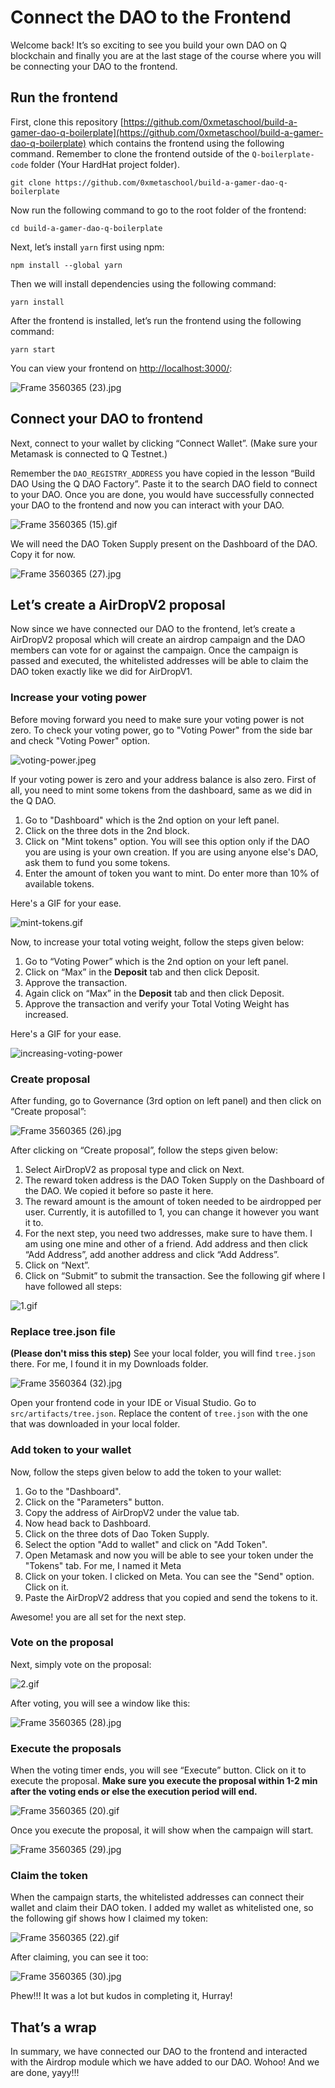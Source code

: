 # Connect the DAO to the Frontend

Welcome back! It’s so exciting to see you build your own DAO on Q blockchain and finally you are at the last stage of the course where you will be connecting your DAO to the frontend. 

## Run the frontend

First, clone this repository [https://github.com/0xmetaschool/build-a-gamer-dao-q-boilerplate](https://github.com/0xmetaschool/build-a-gamer-dao-q-boilerplate) which contains the frontend using the following command. Remember to clone the frontend outside of the `Q-boilerplate-code` folder (Your HardHat project folder).

```
git clone https://github.com/0xmetaschool/build-a-gamer-dao-q-boilerplate
```

Now run the following command to go to the root folder of the frontend:

```
cd build-a-gamer-dao-q-boilerplate
```

Next, let’s install `yarn` first using npm:

```
npm install --global yarn
```

Then we will install dependencies using the following command:

```
yarn install
```

After the frontend is installed, let’s run the frontend using the following command:

```
yarn start
```

You can view your frontend on [http://localhost:3000/](http://localhost:3000/):


![Frame 3560365 (23).jpg](https://raw.githubusercontent.com/0xmetaschool/Learning-Projects/main/assests_for_all/assests_for_q/q-update/5.1.%20Connect%20the%20DAO%20to%20the%20Frontend/Frame_3560365_(23).webp)

## Connect your DAO to frontend

Next, connect to your wallet by clicking “Connect Wallet”. (Make sure your Metamask is connected to Q Testnet.)

Remember the `DAO_REGISTRY_ADDRESS` you have copied in the lesson “Build DAO Using the Q DAO Factory”. Paste it to the search DAO field to connect to your DAO. Once you are done, you would have successfully connected your DAO to the frontend and now you can interact with your DAO.

![Frame 3560365 (15).gif](https://github.com/0xmetaschool/Learning-Projects/blob/main/assests_for_all/assests_for_q/q-update/5.1.%20Connect%20the%20DAO%20to%20the%20Frontend/gif_1.gif?raw=true)

We will need the DAO Token Supply present on the Dashboard of the DAO. Copy it for now.

![Frame 3560365 (27).jpg](https://raw.githubusercontent.com/0xmetaschool/Learning-Projects/main/assests_for_all/assests_for_q/q-update/5.1.%20Connect%20the%20DAO%20to%20the%20Frontend/Frame_3560365_(27).webp)

## Let’s create a AirDropV2 proposal

Now since we have connected our DAO to the frontend, let’s create a AirDropV2 proposal which will create an airdrop campaign and the DAO members can vote for or against the campaign. Once the campaign is passed and executed, the whitelisted addresses will be able to claim the DAO token exactly like we did for AirDropV1.

### Increase your voting power

Before moving forward you need to make sure your voting power is not zero. To check your voting power, go to "Voting Power" from the side bar and check "Voting Power" option.

![voting-power.jpeg](https://github.com/0xmetaschool/Learning-Projects/blob/main/assests_for_all/assests_for_q/q-update/5.1.%20Connect%20the%20DAO%20to%20the%20Frontend/voting-power.png?raw=true)

If your voting power is zero and your address balance is also zero. First of all, you need to mint some tokens from the dashboard, same as we did in the Q DAO.

1. Go to "Dashboard" which is the 2nd option on your left panel.
2. Click on the three dots in the 2nd block.
3. Click on "Mint tokens" option. You will see this option only if the DAO you are using is your own creation. If you are using anyone else's DAO, ask them to fund you some tokens.
4. Enter the amount of token you want to mint. Do enter more than 10% of available tokens.

Here's a GIF for your ease.

![mint-tokens.gif](https://github.com/0xmetaschool/Learning-Projects/blob/main/assests_for_all/assests_for_q/q-update/5.1.%20Connect%20the%20DAO%20to%20the%20Frontend/mint-tokens.gif?raw=true)

Now, to increase your total voting weight, follow the steps given below:

1. Go to “Voting Power” which is the 2nd option on your left panel.
2. Click on “Max” in the **Deposit** tab and then click Deposit.
3. Approve the transaction.
4. Again click on “Max” in the **Deposit** tab and then click Deposit.
5. Approve the transaction and verify your Total Voting Weight has increased.

Here's a GIF for your ease.

![increasing-voting-power](https://github.com/0xmetaschool/Learning-Projects/blob/main/assests_for_all/assests_for_q/q-update/5.1.%20Connect%20the%20DAO%20to%20the%20Frontend/increase-voting-power.gif?raw=true)

### Create proposal

After funding, go to Governance (3rd option on left panel) and then click on “Create proposal”:

![Frame 3560365 (26).jpg](https://raw.githubusercontent.com/0xmetaschool/Learning-Projects/main/assests_for_all/assests_for_q/q-update/5.1.%20Connect%20the%20DAO%20to%20the%20Frontend/Frame_3560365_(26).webp)

After clicking on “Create proposal”, follow the steps given below:

1. Select AirDropV2 as proposal type and click on Next.
2. The reward token address is the DAO Token Supply on the Dashboard of the DAO. We copied it before so paste it here.
3. The reward amount is the amount of token needed to be airdropped per user. Currently, it is autofilled to 1, you can change it however you want it to.
4. For the next step, you need two addresses, make sure to have them. I am using one mine and other of a friend. Add address and then click “Add Address”, add another address and click “Add Address”.
5. Click on “Next”.
6. Click on “Submit” to submit the transaction. See the following gif where I have followed all steps:

![1.gif](https://github.com/0xmetaschool/Learning-Projects/blob/main/assests_for_all/assests_for_q/q-update/5.1.%20Connect%20the%20DAO%20to%20the%20Frontend/gif_2.gif?raw=true)

### Replace tree.json file

**(Please don't miss this step)** See your local folder, you will find `tree.json` there. For me, I found it in my Downloads folder.

![Frame 3560364 (32).jpg](https://raw.githubusercontent.com/0xmetaschool/Learning-Projects/main/assests_for_all/assests_for_q/q-update/5.1.%20Connect%20the%20DAO%20to%20the%20Frontend/Frame_3560364_(32).webp)

Open your frontend code in your IDE or Visual Studio. Go to `src/artifacts/tree.json`. Replace the content of `tree.json` with the one that was downloaded in your local folder.

### Add token to your wallet

Now, follow the steps given below to add the token to your wallet:

1. Go to the "Dashboard".
2. Click on the "Parameters" button.
3. Copy the address of AirDropV2 under the value tab.
4. Now head back to Dashboard.
5. Click on the three dots of Dao Token Supply.
6. Select the option "Add to wallet" and click on "Add Token".
7. Open Metamask and now you will be able to see your token under the "Tokens" tab. For me, I named it Meta
8. Click on your token. I clicked on Meta. You can see the "Send" option. Click on it.
9. Paste the AirDropV2 address that you copied and send the tokens to it.

Awesome! you are all set for the next step.

### Vote on the proposal

Next, simply vote on the proposal:

![2.gif](https://github.com/0xmetaschool/Learning-Projects/blob/main/assests_for_all/assests_for_q/q-update/5.1.%20Connect%20the%20DAO%20to%20the%20Frontend/gif_3.gif?raw=true)

After voting, you will see a window like this:

![Frame 3560365 (28).jpg](https://raw.githubusercontent.com/0xmetaschool/Learning-Projects/main/assests_for_all/assests_for_q/q-update/5.1.%20Connect%20the%20DAO%20to%20the%20Frontend/Frame_3560365_(28).webp)

### Execute the proposals

When the voting timer ends, you will see “Execute” button. Click on it to execute the proposal. **Make sure you execute the proposal within 1-2 min after the voting ends or else the execution period will end.**

![Frame 3560365 (20).gif](https://github.com/0xmetaschool/Learning-Projects/blob/main/assests_for_all/assests_for_q/q-update/5.1.%20Connect%20the%20DAO%20to%20the%20Frontend/gif_4.gif?raw=true)

Once you execute the proposal, it will show when the campaign will start.

![Frame 3560365 (29).jpg](https://raw.githubusercontent.com/0xmetaschool/Learning-Projects/main/assests_for_all/assests_for_q/q-update/5.1.%20Connect%20the%20DAO%20to%20the%20Frontend/Frame_3560365_(29).webp)

### Claim the token

When the campaign starts, the whitelisted addresses can connect their wallet and claim their DAO token. I added my wallet as whitelisted one, so the following gif shows how I claimed my token:

![Frame 3560365 (22).gif](https://github.com/0xmetaschool/Learning-Projects/blob/main/assests_for_all/assests_for_q/q-update/5.1.%20Connect%20the%20DAO%20to%20the%20Frontend/gif_5.gif?raw=true)

After claiming, you can see it too:

![Frame 3560365 (30).jpg](https://raw.githubusercontent.com/0xmetaschool/Learning-Projects/main/assests_for_all/assests_for_q/q-update/5.1.%20Connect%20the%20DAO%20to%20the%20Frontend/Frame_3560365_(30).webp)

Phew!!! It was a lot but kudos in completing it, Hurray!

## That’s a wrap

In summary, we have connected our DAO to the frontend and interacted with the Airdrop module which we have added to our DAO. Wohoo! And we are done, yayy!!!
